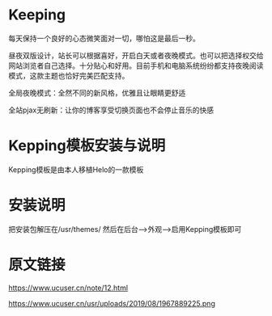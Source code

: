 # Keeping
每天保持一个良好的心态微笑面对一切，哪怕这是最后一秒。

昼夜双版设计，站长可以根据喜好，开启白天或者夜晚模式。也可以把选择权交给网站浏览者自己选择。十分贴心和好用。目前手机和电脑系统纷纷都支持夜晚阅读模式，这款主题也恰好完美匹配支持。

全局夜晚模式：全然不同的新风格，优雅且让眼睛更舒适

全站pjax无刷新：让你的博客享受切换页面也不会停止音乐的快感
# Kepping模板安装与说明
Kepping模板是由本人移植Helo的一款模板
# 安装说明
把安装包解压在/usr/themes/
然后在后台-->外观-->启用Kepping模板即可
# 原文链接
https://www.ucuser.cn/note/12.html

https://www.ucuser.cn/usr/uploads/2019/08/1967889225.png
